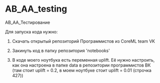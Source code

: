 # AB_AA_testing
AB_AA_Тестирование

Для запуска кода нужно:
1. Скачать открытый репозиторий Программистов из CoreML team VK

2. Закинуть код в папку репозитория 'notebooks'

3. В коде моего ноутбука есть переменная uplift. 
Её нужно настроить, как она настроена в папке data в 
репозитории программистов ВК (там стоит uplift = 0.2, в моем ноутбуке стоит uplift = 0.01 (строчка 427))
